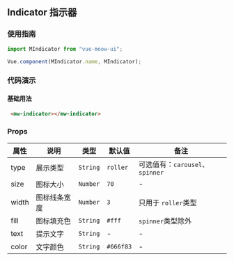 ## Indicator 指示器
### 使用指南
``` javascript
import MIndicator from "vue-meow-ui";

Vue.component(MIndicator.name, MIndicator);
```
### 代码演示
#### 基础用法
```html
 <mw-indicator></mw-indicator>
```
### Props
| 属性 | 说明 | 类型 | 默认值 | 备注 |
|------|------|------|------|------|
| type | 展示类型 | `String` | `roller` | 可选值有：`carousel`、`spinner` |
| size | 图标大小 | `Number` | `70` | - |
| width | 图标线条宽度 | `Number` | `3` | 只用于 `roller`类型 |
| fill | 图标填充色 | `String` | `#fff` | `spinner`类型除外 |
| text | 提示文字 | `String` | - | - |
| color | 文字颜色 | `String` | `#666f83` | - |
